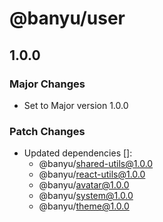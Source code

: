 # @banyu/user

## 1.0.0

### Major Changes

- Set to Major version 1.0.0

### Patch Changes

- Updated dependencies []:
  - @banyu/shared-utils@1.0.0
  - @banyu/react-utils@1.0.0
  - @banyu/avatar@1.0.0
  - @banyu/system@1.0.0
  - @banyu/theme@1.0.0
